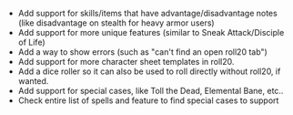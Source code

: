 * Add support for skills/items that have advantage/disadvantage notes (like disadvantage on stealth for heavy armor users)
* Add support for more unique features (similar to Sneak Attack/Disciple of Life)
* Add a way to show errors (such as "can't find an open roll20 tab")
* Add support for more character sheet templates in roll20.
* Add a dice roller so it can also be used to roll directly without roll20, if wanted.
* Add support for special cases, like Toll the Dead, Elemental Bane, etc..
* Check entire list of spells and feature to find special cases to support



